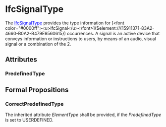 # IfcSignalType

The [<font color="#0000ff"><u>IfcSignalType</u></font>]($element://{ABB9523D-45C0-45dd-9E66-2BD5B046E9FE})  provides the type information for [<font color="#0000ff"><u>IfcSignal</u></font>]($element://{15911371-83A2-4660-B0A2-B479E9560615}) occurrences.
A signal is an active device that conveys information or instructions to users, by means of an audio, visual signal or a combination of the 2.

## Attributes

### PredefinedType


## Formal Propositions

### CorrectPredefinedType
The inherited attribute _ElementType_ shall be provided, if the _PredefinedType_ is set to USERDEFINED.
